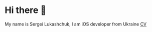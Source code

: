 # Hi there 👋

My name is Sergei Lukashchuk, I am iOS developer from Ukraine <a href="https://github.com/lgreydev/lgreydev/blob/main/cv-lukaschuk.pdf">CV</a>


<!--
**lgreydev/lgreydev** is a ✨ _special_ ✨ repository because its `README.md` (this file) appears on your GitHub profile.

Here are some ideas to get you started:

- 🔭 I’m currently working on ...
- 🌱 I’m currently learning ...
- 👯 I’m looking to collaborate on ...
- 🤔 I’m looking for help with ...
- 💬 Ask me about ...
- 📫 How to reach me: ...
- 😄 Pronouns: ...
- ⚡ Fun fact: ...
-->
